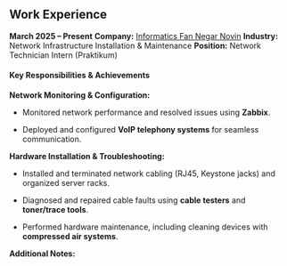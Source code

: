 ## Work Experience
 
**March 2025 – Present** **Company:** [Informatics Fan Negar Novin](http://fannegar.net) **Industry:** Network Infrastructure Installation & Maintenance **Position:** Network Technician Intern (Praktikum)
 
#### **Key Responsibilities & Achievements**
 
**Network Monitoring & Configuration:**
 
 
- Monitored network performance and resolved issues using **Zabbix**.
 
- Deployed and configured **VoIP telephony systems** for seamless communication.
 

 
**Hardware Installation & Troubleshooting:**
 
 
- Installed and terminated network cabling (RJ45, Keystone jacks) and organized server racks.
 
- Diagnosed and repaired cable faults using **cable testers** and **toner/trace tools**.
 
- Performed hardware maintenance, including cleaning devices with **compressed air systems**.
 

 
**Additional Notes:**